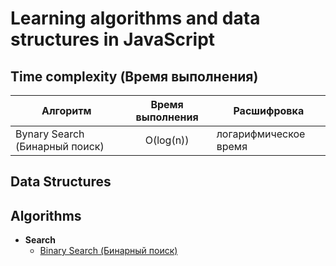 # Learning algorithms and data structures in JavaScript

## Time complexity (Время выполнения)

| Алгоритм                         | Время выполнения | Расшифровка           |
| -------------------------------- |:----------------:| --------------------- |
| Bynary Search (Бинарный поиск)   | O(log(n))        | логарифмическое время |


## Data Structures

## Algorithms

* **Search**
  * [Binary Search (Бинарный поиск)](algorithms/search/binary-search)